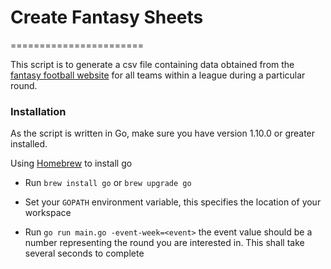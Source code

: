 # Create Fantasy Sheets
=======================

This script is to generate a csv file containing data obtained from the [fantasy football website](https://fantasy.premierleague.com/) for all teams within a league during a particular round.

### Installation

As the script is written in Go, make sure you have version 1.10.0 or greater installed.

Using [Homebrew](https://brew.sh/) to install go
* Run `brew install go` or `brew upgrade go`
* Set your `GOPATH` environment variable, this specifies the location of your workspace

* Run `go run main.go -event-week=<event>` the event value should be a number representing the round you are interested in. This shall take several seconds to complete
